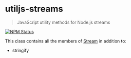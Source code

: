 # utiljs-streams

> JavaScript utility methods for Node.js streams

<p>
  <a href="https://www.npmjs.com/package/utiljs-streams"><img alt="NPM Status" src="https://img.shields.io/npm/v/utiljs-streams.svg?style=flat"></a>
</p>

This class contains all the members of [Stream](https://nodejs.org/api/stream.html) in addition to:

- stringify
